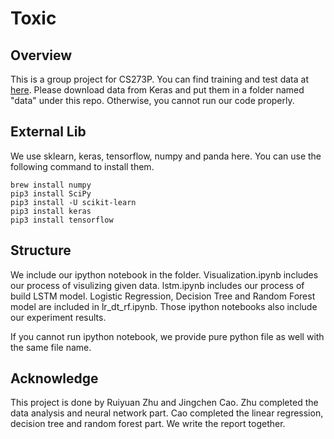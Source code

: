# Toxic

## Overview

This is a group project for CS273P. You can find training and test data at [here](https://www.kaggle.com/c/jigsaw-toxic-comment-classification-challenge/data). Please download data from Keras and put them in a folder named "data" under this repo. Otherwise, you cannot run our code properly.

## External Lib

We use sklearn, keras, tensorflow, numpy and panda here. You can use the following command to install them.

    brew install numpy
    pip3 install SciPy
    pip3 install -U scikit-learn
    pip3 install keras
    pip3 install tensorflow

## Structure
We include our ipython notebook in the folder. Visualization.ipynb includes our process of visulizing given data. lstm.ipynb includes our process of build LSTM model. Logistic Regression, Decision Tree and Random Forest model are included in lr_dt_rf.ipynb. Those ipython notebooks also include our experiment results. 

If you cannot run ipython notebook, we provide pure python file as well with the same file name.

## Acknowledge

This project is done by Ruiyuan Zhu and Jingchen Cao. Zhu completed the data analysis and neural network part. Cao completed the linear regression, decision tree and random forest part. We write the report together.
